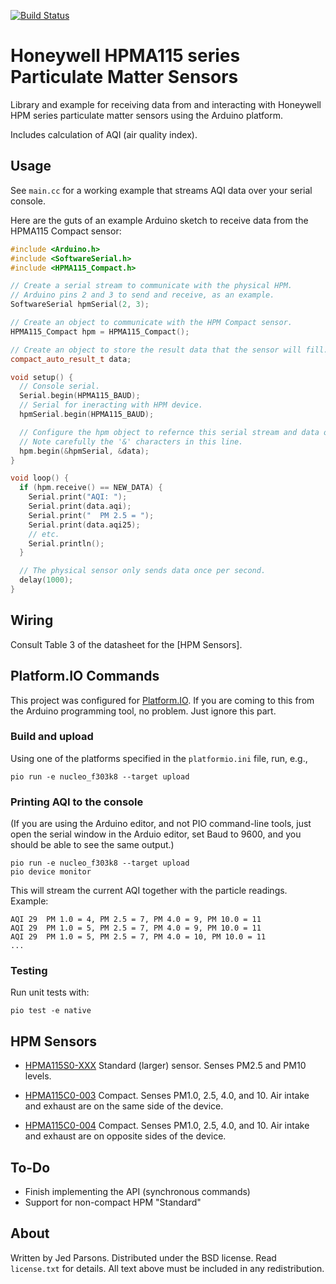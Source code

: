 [![Build Status](https://travis-ci.org/jedp/PMSensor-HPMA115.svg?branch=master)](https://travis-ci.org/jedp/PMSensor-HPMA115)

# Honeywell HPMA115 series Particulate Matter Sensors

Library and example for receiving data from and interacting with Honeywell HPM
series particulate matter sensors using the Arduino platform.

Includes calculation of AQI (air quality index).

## Usage

See `main.cc` for a working example that streams AQI data over your serial
console.

Here are the guts of an example Arduino sketch to receive data from the HPMA115
Compact sensor:

```C++
#include <Arduino.h>
#include <SoftwareSerial.h>
#include <HPMA115_Compact.h>

// Create a serial stream to communicate with the physical HPM.
// Arduino pins 2 and 3 to send and receive, as an example.
SoftwareSerial hpmSerial(2, 3);

// Create an object to communicate with the HPM Compact sensor.
HPMA115_Compact hpm = HPMA115_Compact();

// Create an object to store the result data that the sensor will fill.
compact_auto_result_t data;

void setup() {
  // Console serial.
  Serial.begin(HPMA115_BAUD);
  // Serial for ineracting with HPM device.
  hpmSerial.begin(HPMA115_BAUD);

  // Configure the hpm object to refernce this serial stream and data object.
  // Note carefully the '&' characters in this line.
  hpm.begin(&hpmSerial, &data);
}

void loop() {
  if (hpm.receive() == NEW_DATA) {
    Serial.print("AQI: ");
    Serial.print(data.aqi);
    Serial.print("  PM 2.5 = ");
    Serial.print(data.aqi25);
    // etc.
    Serial.println();
  }

  // The physical sensor only sends data once per second.
  delay(1000);
}
```

## Wiring

Consult Table 3 of the datasheet for the [HPM Sensors].

## Platform.IO Commands

This project was configured for [Platform.IO](https://platformio.org/). If you
are coming to this from the Arduino programming tool, no problem. Just ignore
this part.

### Build and upload

Using one of the platforms specified in the `platformio.ini` file, run, e.g.,

```
pio run -e nucleo_f303k8 --target upload
```

### Printing AQI to the console

(If you are using the Arduino editor, and not PIO command-line tools, just open
the serial window in the Arduio editor, set Baud to 9600, and you should be
able to see the same output.)

```
pio run -e nucleo_f303k8 --target upload
pio device monitor
```

This will stream the current AQI together with the particle readings. Example:

```
AQI 29  PM 1.0 = 4, PM 2.5 = 7, PM 4.0 = 9, PM 10.0 = 11
AQI 29  PM 1.0 = 5, PM 2.5 = 7, PM 4.0 = 9, PM 10.0 = 11
AQI 29  PM 1.0 = 5, PM 2.5 = 7, PM 4.0 = 10, PM 10.0 = 11
...
```

### Testing

Run unit tests with:

```pio test -e native```

## HPM Sensors

- [HPMA115S0-XXX](https://www.digikey.com/product-detail/en/honeywell-sensing-and-productivity-solutions/HPMA115S0-XXX/480-7035-ND/7202204)
  Standard (larger) sensor. Senses PM2.5 and PM10 levels.

- [HPMA115C0-003](https://www.digikey.com/product-detail/en/honeywell-sensing-and-productivity-solutions/HPMA115C0-003/480-HPMA115C0-003-ND/10427615)
  Compact. Senses PM1.0, 2.5, 4.0, and 10. Air intake and exhaust
  are on the same side of the device.

- [HPMA115C0-004](https://www.digikey.com/product-detail/en/honeywell-sensing-and-productivity-solutions/HPMA115C0-004/480-HPMA115C0-004-ND/10427622)
  Compact. Senses PM1.0, 2.5, 4.0, and 10. Air intake and exhaust
  are on opposite sides of the device.

## To-Do

- Finish implementing the API (synchronous commands)
- Support for non-compact HPM "Standard"

## About

Written by Jed Parsons. Distributed under the BSD license. Read `license.txt`
for details. All text above must be included in any redistribution.

